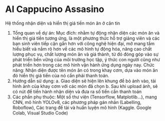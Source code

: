 # AI Cappucino Assasino
Hệ thống nhận diện và hiển thị giá tiền món ăn ở căn tin
1. Tổng quan về dự án:
  Mục đích: nhằm tự động nhận diện các món ăn và hiển thị giá tiền tương ứng, là một phương thức hỗ trợ giảng viên và các bạn sinh viên tiếp cận gần hơn với công nghệ hiện đại, mở mang tầm hiểu biết và nắm rõ hơn về các mô hình tự động hóa, nâng cao chất lượng phục vụ, chất lượng món ăn và giá thành, từ đó đóng góp vào sự phát triển bền vững của môi trường học tập, ý thức con người cũng như phát triển hơn trong các mô hình vận hành ứng dụng ngày nay.
  Chức năng: Nhận diện được tên món ăn có trong khay cơm, dựa vào món ăn đó hiển thị giá tiền của nó cần phải thanh toán.
2. Hướng dẫn sử dụng:
   a. Giao diện sẽ hiện lên khung để bỏ ảnh vào, tải hình ảnh của khay cơm với các món đã chọn
   b. Sau khi upload ảnh, sẽ có nút để tiến hành nhận diện và đưa ra số tiền cần thanh toán
3. Các phần phụ thuộc: Một số thư viện (Tensorflow, Matplotlib...), mang CNN, mô hình YOLOv8, các phương pháp gán nhãn (Labelling, Roboflow), Các trang để tải và huấn luyện mô hình (Kaggle. Google Colab, Visual Studio Code)
